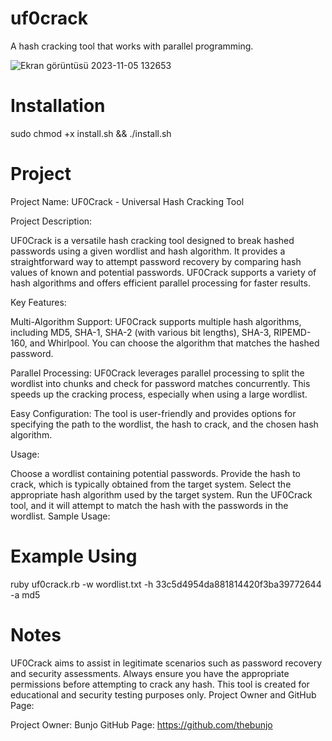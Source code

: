 # uf0crack
A hash cracking tool that works with parallel programming.

![Ekran görüntüsü 2023-11-05 132653](https://github.com/thebunjo/uf0crack/assets/138582603/58acbf5d-ce0b-45ed-8cfa-7fbdd66745a5)

# Installation

sudo chmod +x install.sh && ./install.sh

# Project

Project Name: UF0Crack - Universal Hash Cracking Tool

Project Description:

UF0Crack is a versatile hash cracking tool designed to break hashed passwords using a given wordlist and hash algorithm. It provides a straightforward way to attempt password recovery by comparing hash values of known and potential passwords. UF0Crack supports a variety of hash algorithms and offers efficient parallel processing for faster results.

Key Features:

Multi-Algorithm Support: UF0Crack supports multiple hash algorithms, including MD5, SHA-1, SHA-2 (with various bit lengths), SHA-3, RIPEMD-160, and Whirlpool. You can choose the algorithm that matches the hashed password.

Parallel Processing: UF0Crack leverages parallel processing to split the wordlist into chunks and check for password matches concurrently. This speeds up the cracking process, especially when using a large wordlist.

Easy Configuration: The tool is user-friendly and provides options for specifying the path to the wordlist, the hash to crack, and the chosen hash algorithm.

Usage:

Choose a wordlist containing potential passwords.
Provide the hash to crack, which is typically obtained from the target system.
Select the appropriate hash algorithm used by the target system.
Run the UF0Crack tool, and it will attempt to match the hash with the passwords in the wordlist.
Sample Usage:

# Example Using

ruby uf0crack.rb -w wordlist.txt -h 33c5d4954da881814420f3ba39772644 -a md5

# Notes

UF0Crack aims to assist in legitimate scenarios such as password recovery and security assessments.
Always ensure you have the appropriate permissions before attempting to crack any hash.
This tool is created for educational and security testing purposes only.
Project Owner and GitHub Page:

Project Owner: Bunjo
GitHub Page: https://github.com/thebunjo
